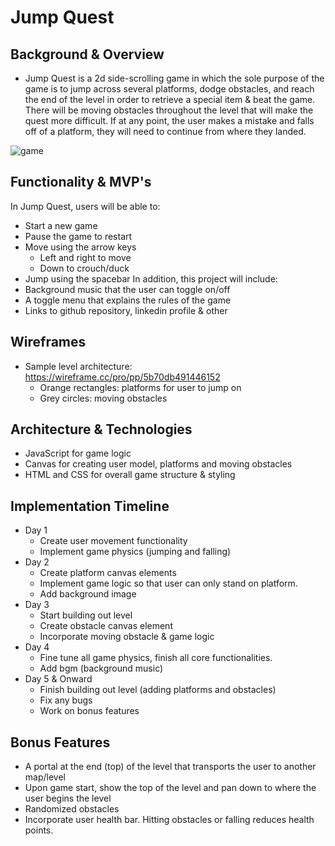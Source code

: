 # Jump Quest
## Background & Overview
* Jump Quest is a 2d side-scrolling game in which the sole purpose of the game is to jump across several platforms, dodge obstacles, and reach the end of the level in order to retrieve a special item & beat the game. There will be moving obstacles throughout the level that will make the quest more difficult. If at any point, the user makes a mistake and falls off of a platform, they will need to continue from where they landed. 

![game](./gifs/jumpquest-complete.gif)

## Functionality & MVP's
In Jump Quest, users will be able to:
* Start a new game 
* Pause the game to restart
* Move using the arrow keys
  * Left and right to move
  * Down to crouch/duck
* Jump using the spacebar
In addition, this project will include:
* Background music that the user can toggle on/off
* A toggle menu that explains the rules of the game
* Links to github repository, linkedin profile & other 

## Wireframes
* Sample level architecture: https://wireframe.cc/pro/pp/5b70db491446152
  * Orange rectangles: platforms for user to jump on
  * Grey circles: moving obstacles

## Architecture & Technologies
* JavaScript for game logic 
* Canvas for creating user model, platforms and moving obstacles 
* HTML and CSS for overall game structure & styling

## Implementation Timeline
* Day 1
  * Create user movement functionality
  * Implement game physics (jumping and falling)
* Day 2
  * Create platform canvas elements
  * Implement game logic so that user can only stand on platform.
  * Add background image
* Day 3
  * Start building out level
  * Create obstacle canvas element
  * Incorporate moving obstacle & game logic
* Day 4
  * Fine tune all game physics, finish all core functionalities.
  * Add bgm (background music)
* Day 5 & Onward
  * Finish building out level (adding platforms and obstacles)
  * Fix any bugs
  * Work on bonus features

## Bonus Features
* A portal at the end (top) of the level that transports the user to another map/level
* Upon game start, show the top of the level and pan down to where the user begins the level
* Randomized obstacles
* Incorporate user health bar. Hitting obstacles or falling reduces health points. 

